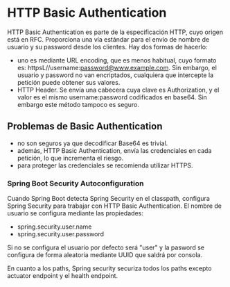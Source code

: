 # HTTP Basic Authentication

HTTP Basic Authentication es parte de la especificación HTTP, cuyo origen está en RFC. Proporciona una vía estándar para el envío de nombre de usuario y su password desde los clientes. Hay dos formas de hacerlo:

* uno es mediante URL encoding, que es menos habitual, cuyo formato es: httpsL//username:password@www.example.com. Sin embargo, el usuario y password no van encriptados, cualquiera que intercepte la petición puede obtener sus valores.
* HTTP Header. Se envía una cabecera cuya clave es Authorization, y el valor es el mismo username:password codificados en base64. Sin embargo este método tampoco es seguro.

## Problemas de Basic Authentication

* no son seguros ya que decodificar Base64 es trivial.
* además, HTTP Basic Authentication, envía las credenciales en cada petición, lo que incrementa el riesgo.
* para proteger las credenciales se recomienda utilizar HTTPS.

### Spring Boot Security Autoconfiguration

Cuando Spring Boot detecta Spring Security en el classpath, configura Spring Security para trabajar con HTTP Basic Authentication. El nombre de usuario se configura mediante las propiedades:

* spring.security.user.name
* spring.security.user.password

Si no se configura el usuario por defecto será "user" y la pasword se configura de forma aleatoria mediante UUID que saldrá por consola.

En cuanto a los paths, Spring security securiza todos los paths excepto actuator endpoint y el health endpoint.